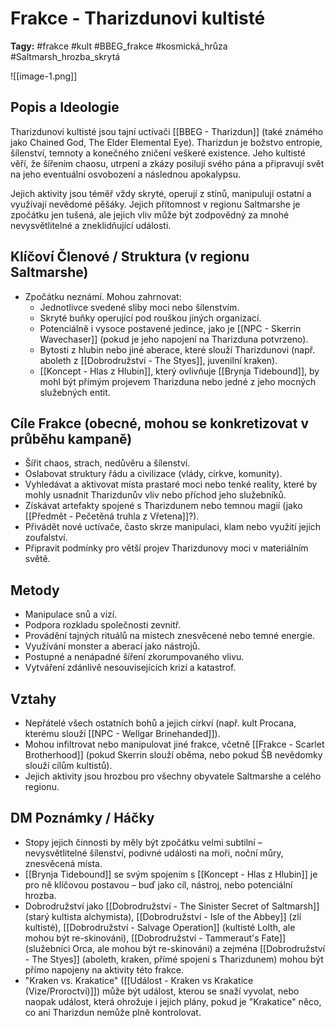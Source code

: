 # Frakce - Tharizdunovi kultisté

**Tagy:** #frakce #kult #BBEG_frakce #kosmická_hrůza #Saltmarsh_hrozba_skrytá

![[image-1.png]]
## Popis a Ideologie
Tharizdunovi kultisté jsou tajní uctívači [[BBEG - Tharizdun]] (také známého jako Chained God, The Elder Elemental Eye). Tharizdun je božstvo entropie, šílenství, temnoty a konečného zničení veškeré existence. Jeho kultisté věří, že šířením chaosu, utrpení a zkázy posilují svého pána a připravují svět na jeho eventuální osvobození a následnou apokalypsu.

Jejich aktivity jsou téměř vždy skryté, operují z stínů, manipulují ostatní a využívají nevědomé pěšáky. Jejich přítomnost v regionu Saltmarshe je zpočátku jen tušená, ale jejich vliv může být zodpovědný za mnohé nevysvětlitelné a zneklidňující události.

## Klíčoví Členové / Struktura (v regionu Saltmarshe)
*   Zpočátku neznámí. Mohou zahrnovat:
    *   Jednotlivce svedené sliby moci nebo šílenstvím.
    *   Skryté buňky operující pod rouškou jiných organizací.
    *   Potenciálně i vysoce postavené jedince, jako je [[NPC - Skerrin Wavechaser]] (pokud je jeho napojení na Tharizduna potvrzeno).
    *   Bytosti z hlubin nebo jiné aberace, které slouží Tharizdunovi (např. aboleth z [[Dobrodružství - The Styes]], juvenilní kraken).
    *   [[Koncept - Hlas z Hlubin]], který ovlivňuje [[Brynja Tidebound]], by mohl být přímým projevem Tharizduna nebo jedné z jeho mocných služebných entit.

## Cíle Frakce (obecné, mohou se konkretizovat v průběhu kampaně)
*   Šířit chaos, strach, nedůvěru a šílenství.
*   Oslabovat struktury řádu a civilizace (vlády, církve, komunity).
*   Vyhledávat a aktivovat místa prastaré moci nebo tenké reality, které by mohly usnadnit Tharizdunův vliv nebo příchod jeho služebníků.
*   Získávat artefakty spojené s Tharizdunem nebo temnou magií (jako [[Předmět - Pečetěná truhla z Vřetena]]?).
*   Přivádět nové uctívače, často skrze manipulaci, klam nebo využití jejich zoufalství.
*   Připravit podmínky pro větší projev Tharizdunovy moci v materiálním světě.

## Metody
*   Manipulace snů a vizí.
*   Podpora rozkladu společnosti zevnitř.
*   Provádění tajných rituálů na místech znesvěcené nebo temné energie.
*   Využívání monster a aberací jako nástrojů.
*   Postupné a nenápadné šíření zkorumpovaného vlivu.
*   Vytváření zdánlivě nesouvisejících krizí a katastrof.

## Vztahy
*   Nepřátelé všech ostatních bohů a jejich církví (např. kult Procana, kterému slouží [[NPC - Wellgar Brinehanded]]).
*   Mohou infiltrovat nebo manipulovat jiné frakce, včetně [[Frakce - Scarlet Brotherhood]] (pokud Skerrin slouží oběma, nebo pokud ŠB nevědomky slouží cílům kultistů).
*   Jejich aktivity jsou hrozbou pro všechny obyvatele Saltmarshe a celého regionu.

## DM Poznámky / Háčky
*   Stopy jejich činnosti by měly být zpočátku velmi subtilní – nevysvětlitelné šílenství, podivné události na moři, noční můry, znesvěcená místa.
*   [[Brynja Tidebound]] se svým spojením s [[Koncept - Hlas z Hlubin]] je pro ně klíčovou postavou – buď jako cíl, nástroj, nebo potenciální hrozba.
*   Dobrodružství jako [[Dobrodružství - The Sinister Secret of Saltmarsh]] (starý kultista alchymista), [[Dobrodružství - Isle of the Abbey]] (zlí kultisté), [[Dobrodružství - Salvage Operation]] (kultisté Lolth, ale mohou být re-skinováni), [[Dobrodružství - Tammeraut's Fate]] (služebníci Orca, ale mohou být re-skinováni) a zejména [[Dobrodružství - The Styes]] (aboleth, kraken, přímé spojení s Tharizdunem) mohou být přímo napojeny na aktivity této frakce.
*   "Kraken vs. Krakatice" ([[Událost - Kraken vs Krakatice (Vize/Proroctví)]]) může být událost, kterou se snaží vyvolat, nebo naopak událost, která ohrožuje i jejich plány, pokud je "Krakatice" něco, co ani Tharizdun nemůže plně kontrolovat.
